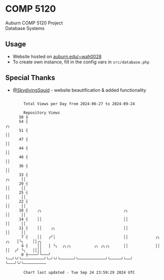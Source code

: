 # COMP 5120
Auburn COMP 5120 Project  
Database Systems

## Usage
- Website hosted on [auburn.edu/~wah0028](https://webhome.auburn.edu/~wah0028/)
- To create own instance, fill in the config vars in `src/database.php`

## Special Thanks
- [@SkydivingSquid](https://github.com/SkydivingSquid) - website beautification & added functionality

```

        Total Views per Day from 2024-06-27 to 2024-09-24

        Repository Views
      58 ┼
      54 ┤                                                                           ╭╮
      51 ┤                                                                           ││
      47 ┤                                                                           ││
      44 ┤                                                                           ││
      40 ┤                                                                           ││
      36 ┤                                                                           ││
      33 ┤                                                                    ╭╮     ││
      29 ┤                                                                    ││     ││
      25 ┤                                                                    ││     ││
      22 ┤                                                                    ││     ││
      18 ┤    ╭╮                                    ╭╮                        ││     ││
      14 ┤    ││                                    ││                        ││     ││
      11 ┤    ││    ╭╮                              ││                        ││     ││
       7 ┤    ││   ╭╯│                              ││            ╭╮     ╭╮   │╰╮    ││╭╮
       4 ┤    ││   │ ╰╮  ╭╮╭╮          ╭╮ ╭╮╭╮      ││            ││     ││  ╭╯ ╰╮   ││││
       0 ┼────╯╰───╯  ╰──╯╰╯╰──────────╯╰─╯╰╯╰──────╯╰────────────╯╰─────╯╰──╯   ╰───╯╰╯╰──────────

        Chart last updated - Tue Sep 24 23:59:29 2024 UTC
        
```

